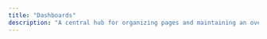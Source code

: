 ```yaml
---
title: "Dashboards"
description: "A central hub for organizing pages and maintaining an overview of various projects, reading lists, and ideas."
---
```


